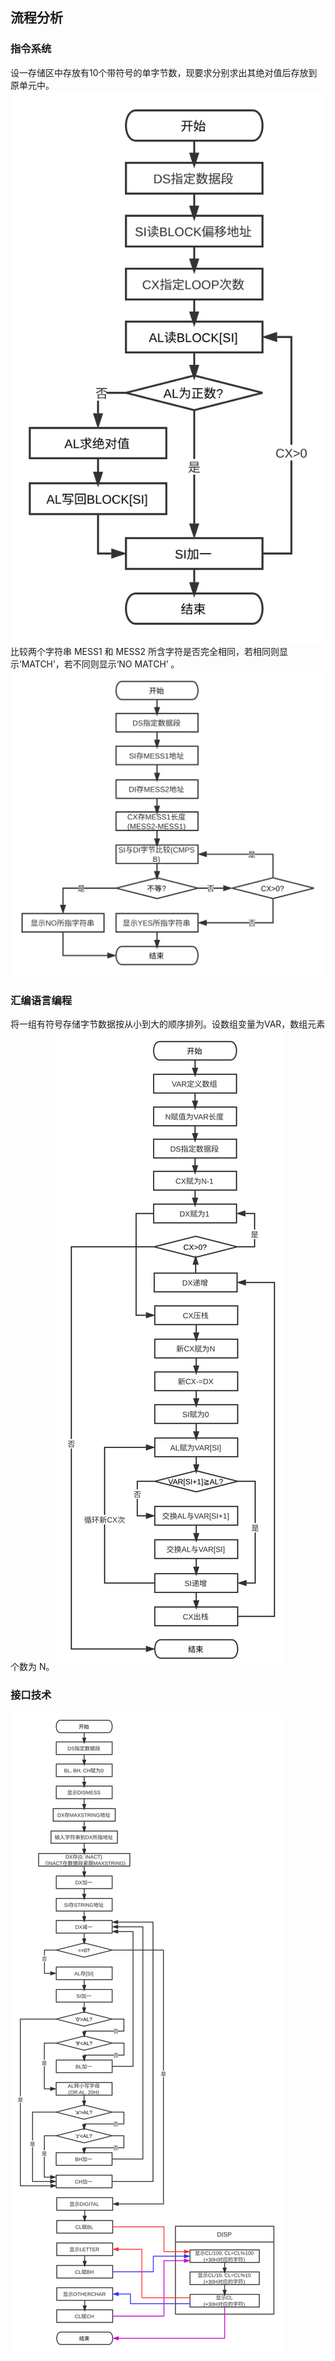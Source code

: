 ## 流程分析
### 指令系统
设一存储区中存放有10个带符号的单字节数，现要求分别求出其绝对值后存放到原单元中。
![](sample_1.svg)  
比较两个字符串 MESS1 和 MESS2 所含字符是否完全相同，若相同则显示‘MATCH’，若不同则显示‘NO MATCH’ 。
![](sample_2.svg)  
### 汇编语言编程
将一组有符号存储字节数据按从小到大的顺序排列。设数组变量为VAR，数组元素个数为 N。
![](sample_3.svg)  
### 接口技术
![](sample_4.svg)